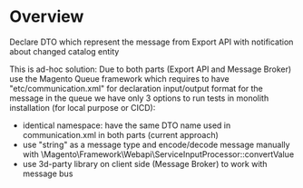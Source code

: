 # Overview

Declare DTO which represent the message from Export API with notification about changed catalog entity

This is ad-hoc solution:
Due to both parts (Export API and Message Broker) use the Magento Queue framework which requires to have "etc/communication.xml" for declaration input/output format for the message in the queue we have only 3 options to run tests in monolith installation (for local purpose or CICD):
- identical namespace: have the same DTO name used in communication.xml in both parts (current approach)
- use "string" as a message type and encode/decode message manually with \Magento\Framework\Webapi\ServiceInputProcessor::convertValue
- use 3d-party library on client side (Message Broker) to work with message bus




